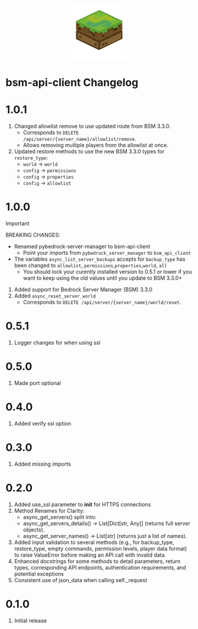 <div style="text-align: center;">
    <img src="https://raw.githubusercontent.com/dmedina559/bedrock-server-manager/main/src/bedrock_server_manager/web/static/image/icon/favicon.svg" alt="BSM Logo" width="150">
</div>

# bsm-api-client Changelog

# 1.0.1

1. Changed allowlist remove to use updated route from BSM 3.3.0.
   - Corresponds to `DELETE /api/server/{server_name}/allowlist/remove`.
	- Allows removing multiple players from the allowlist at once.
2. Updated restore methods to use the new BSM 3.3.0 types for `restore_type`:
   - `world` -> `world`
   - `config` -> `permissions`
   - `config` -> `properties`
   - `config` -> `allowlist`

# 1.0.0

> [!IMPORTANT]
> BREAKING CHANGES:
>  - Renamed pybedrock-server-manager to bsm-api-client
>     * Point your imports from `pybedrock_server_manager` to `bsm_api_client`
>  - The variables `async_list_server_backups` accepts for `backup_type` has been changed to `allowlist`, `permissions`,`properties`,`world`, `all`
>     * You should lock your curently installed version to 0.5.1 or lower if you want to keep using the old values until you update to BSM 3.3.0+

1. Added support for Bedrock Server Manager (BSM) 3.3.0
2. Added `async_reset_server_world`
   - Corresponds to `DELETE /api/server/{server_name}/world/reset`. 

# 0.5.1

1. Logger changes for when using ssl

# 0.5.0
1. Made port optional

# 0.4.0
1. Added verify ssl option

# 0.3.0
1. Added missing imports

# 0.2.0
1. Added use_ssl parameter to __init__ for HTTPS connections
2. Method Renames for Clarity:
	- async_get_servers() split into:
	- async_get_servers_details() -> List[Dict[str, Any]] (returns full server objects).
	- async_get_server_names() -> List[str] (returns just a list of names).
3. Added input validation to several methods (e.g., for backup_type, restore_type, empty commands, permission levels, player data format) to raise ValueError before making an API call with invalid data.
4. Enhanced docstrings for some methods to detail parameters, return types, corresponding API endpoints, authentication requirements, and potential exceptions
5. Consistent use of json_data when calling self._request

# 0.1.0
1. Initial release